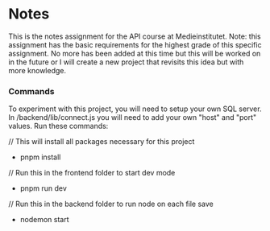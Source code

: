 # Notes
This is the notes assignment for the API course at Medieinstitutet. Note: this assignment has the 
basic requirements for the highest grade of this specific assignment. No more has been added at
this time but this will be worked on in the future or I will create a new project that revisits this idea
but with more knowledge.

### Commands
To experiment with this project, you will need to setup your own SQL server.
In /backend/lib/connect.js you will need to add your own "host" and "port" values.
Run these commands:

// This will install all packages necessary for this project
- pnpm install

// Run this in the frontend folder to start dev mode 
- pnpm run dev

// Run this in the backend folder to run node on each file save
- nodemon start
